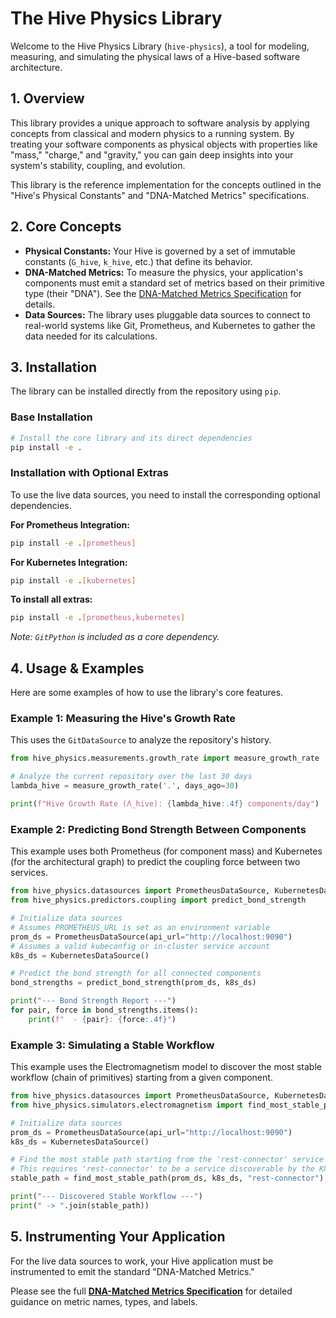 # The Hive Physics Library

Welcome to the Hive Physics Library (`hive-physics`), a tool for modeling, measuring, and simulating the physical laws of a Hive-based software architecture.

## 1. Overview

This library provides a unique approach to software analysis by applying concepts from classical and modern physics to a running system. By treating your software components as physical objects with properties like "mass," "charge," and "gravity," you can gain deep insights into your system's stability, coupling, and evolution.

This library is the reference implementation for the concepts outlined in the "Hive's Physical Constants" and "DNA-Matched Metrics" specifications.

## 2. Core Concepts

- **Physical Constants:** Your Hive is governed by a set of immutable constants (`G_hive`, `k_hive`, etc.) that define its behavior.
- **DNA-Matched Metrics:** To measure the physics, your application's components must emit a standard set of metrics based on their primitive type (their "DNA"). See the [DNA-Matched Metrics Specification](../docs/dna_matched_metrics_spec.md) for details.
- **Data Sources:** The library uses pluggable data sources to connect to real-world systems like Git, Prometheus, and Kubernetes to gather the data needed for its calculations.

## 3. Installation

The library can be installed directly from the repository using `pip`.

### Base Installation
```bash
# Install the core library and its direct dependencies
pip install -e .
```

### Installation with Optional Extras

To use the live data sources, you need to install the corresponding optional dependencies.

**For Prometheus Integration:**
```bash
pip install -e .[prometheus]
```

**For Kubernetes Integration:**
```bash
pip install -e .[kubernetes]
```

**To install all extras:**
```bash
pip install -e .[prometheus,kubernetes]
```
*Note: `GitPython` is included as a core dependency.*

## 4. Usage & Examples

Here are some examples of how to use the library's core features.

### Example 1: Measuring the Hive's Growth Rate

This uses the `GitDataSource` to analyze the repository's history.

```python
from hive_physics.measurements.growth_rate import measure_growth_rate

# Analyze the current repository over the last 30 days
lambda_hive = measure_growth_rate('.', days_ago=30)

print(f"Hive Growth Rate (Λ_hive): {lambda_hive:.4f} components/day")
```

### Example 2: Predicting Bond Strength Between Components

This example uses both Prometheus (for component mass) and Kubernetes (for the architectural graph) to predict the coupling force between two services.

```python
from hive_physics.datasources import PrometheusDataSource, KubernetesDataSource
from hive_physics.predictors.coupling import predict_bond_strength

# Initialize data sources
# Assumes PROMETHEUS_URL is set as an environment variable
prom_ds = PrometheusDataSource(api_url="http://localhost:9090")
# Assumes a valid kubeconfig or in-cluster service account
k8s_ds = KubernetesDataSource()

# Predict the bond strength for all connected components
bond_strengths = predict_bond_strength(prom_ds, k8s_ds)

print("--- Bond Strength Report ---")
for pair, force in bond_strengths.items():
    print(f"  - {pair}: {force:.4f}")
```

### Example 3: Simulating a Stable Workflow

This example uses the Electromagnetism model to discover the most stable workflow (chain of primitives) starting from a given component.

```python
from hive_physics.datasources import PrometheusDataSource, KubernetesDataSource
from hive_physics.simulators.electromagnetism import find_most_stable_path

# Initialize data sources
prom_ds = PrometheusDataSource(api_url="http://localhost:9090")
k8s_ds = KubernetesDataSource()

# Find the most stable path starting from the 'rest-connector' service
# This requires 'rest-connector' to be a service discoverable by the K8s data source.
stable_path = find_most_stable_path(prom_ds, k8s_ds, "rest-connector")

print("--- Discovered Stable Workflow ---")
print(" -> ".join(stable_path))
```

## 5. Instrumenting Your Application

For the live data sources to work, your Hive application must be instrumented to emit the standard "DNA-Matched Metrics."

Please see the full **[DNA-Matched Metrics Specification](../docs/dna_matched_metrics_spec.md)** for detailed guidance on metric names, types, and labels.

